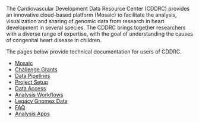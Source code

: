 The Cardiovascular Development Data Resource Center (CDDRC) provides an innovative cloud-based
platform (Mosaic) to facilitate the analysis, visualization and sharing of genomic data from research in heart
development in several species. The CDDRC brings together researchers with a diverse range of expertise,
with the goal of understanding the causes of congenital heart disease in children.

The pages below provide technical documentation for users of CDDRC.

* [Mosaic](mosaic)
* [Challenge Grants](grants)
* [Data Pipelines](data_pipelines)
* [Project Setup](project_setup)
* [Data Access](data_access)
* [Analysis Workflows](analysis_workflows)
* [Legacy Gnomex Data](gnomex)
* [FAQ](faq)
* [Analysis Apps](analysis_apps)


